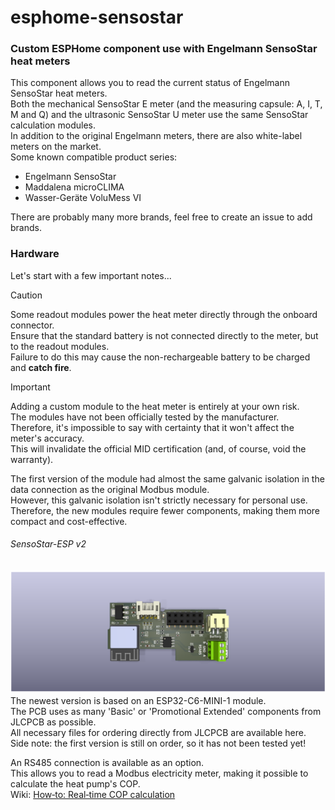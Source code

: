 # esphome-sensostar
### Custom ESPHome component use with Engelmann SensoStar heat meters
This component allows you to read the current status of Engelmann SensoStar heat meters.  
Both the mechanical SensoStar E meter (and the measuring capsule: A, I, T, M and Q) and the ultrasonic SensoStar U meter use the same SensoStar calculation modules.  
In addition to the original Engelmann meters, there are also white-label meters on the market.  
Some known compatible product series:
- Engelmann SensoStar
- Maddalena microCLIMA
- Wasser-Geräte VoluMess VI

There are probably many more brands, feel free to create an issue to add brands.

### Hardware
Let's start with a few important notes...
> [!CAUTION]
> Some readout modules power the heat meter directly through the onboard connector.  
> Ensure that the standard battery is not connected directly to the meter, but to the readout modules.  
> Failure to do this may cause the non-rechargeable battery to be charged and __catch fire__.

> [!IMPORTANT]
> Adding a custom module to the heat meter is entirely at your own risk.  
> The modules have not been officially tested by the manufacturer.  
> Therefore, it's impossible to say with certainty that it won't affect the meter's accuracy.  
> This will invalidate the official MID certification (and, of course, void the warranty).

The first version of the module had almost the same galvanic isolation in the data connection as the original Modbus module.  
However, this galvanic isolation isn't strictly necessary for personal use.  
Therefore, the new modules require fewer components, making them more compact and cost-effective.  

###### SensoStar-ESP v2
![SensoStar-ESP v2](/PCB/SensoStar-ESP%20-%20v2/SensoStar-ESP%20-%20v2.png)
The newest version is based on an ESP32-C6-MINI-1 module.  
The PCB uses as many 'Basic' or 'Promotional Extended' components from JLCPCB as possible.  
All necessary files for ordering directly from JLCPCB are available here.  
Side note: the first version is still on order, so it has not been tested yet!  

An RS485 connection is available as an option.  
This allows you to read a Modbus electricity meter, making it possible to calculate the heat pump's COP.  
Wiki: [How‐to: Real‐time COP calculation]([/wiki/How%E2%80%90to:-Real%E2%80%90time-COP-calculation](https://github.com/brambo123/esphome-sensostar/wiki/How%E2%80%90to:-Real%E2%80%90time-COP-calculation))  


